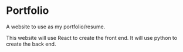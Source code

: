 # Portfolio

A website to use as my portfolio/resume.

This website will use React to create the front end.
It will use python to create the back end.
